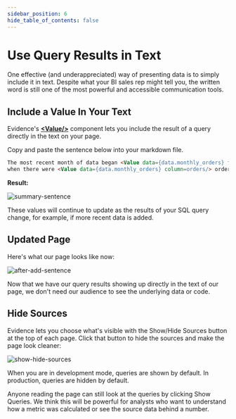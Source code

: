 ```yaml
---
sidebar_position: 6
hide_table_of_contents: false
---
```


# Use Query Results in Text
One effective (and underappreciated) way of presenting data is to simply include it in text. Despite what your BI sales rep might tell you, the written word is still one of the most powerful and accessible communication tools.

<h2>Include a Value In Your Text</h2>

Evidence's [<span class="gradient">**&lt;Value/>**</span>](/components/text-components/value) component lets you include the result of a query directly in the text on your page.

Copy and paste the sentence below into your markdown file.

```markdown title="Add to business-performance.md below the 'monthly_orders' query:"
The most recent month of data began <Value data={data.monthly_orders} fmt=date/>, 
when there were <Value data={data.monthly_orders} column=orders/> orders.
```

**Result:**
<div style={{textAlign: 'center'}}>

![summary-sentence](/img/tutorial-img/needful-things-value-in-text-nowindow.png)

</div>
These values will continue to update as the results of your SQL query change, for example, if more recent data is added.

<h2>Updated Page</h2>

Here's what our page looks like now:

<div style={{textAlign: 'center'}}>

![after-add-sentence](/img/tutorial-img/needful-things-value-in-text.png)

</div>

Now that we have our query results showing up directly in the text of our page, we don't need our audience to see the underlying data or code. 

<h2>Hide Sources</h2>

Evidence lets you choose what's visible with the Show/Hide Sources button at the top of each page. Click that button to hide the sources and make the page look cleaner:

<div style={{textAlign: 'center'}}>

![show-hide-sources](/img/tutorial-img/needful-things-show-hide-queries.gif)

</div>

When you are in development mode, queries are shown by default. In production, queries are hidden by default.

Anyone reading the page can still look at the queries by clicking Show Queries. We think this will be powerful for analysts who want to understand how a metric was calculated or see the source data behind a number.

